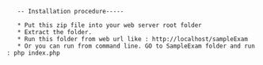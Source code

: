        -- Installation procedure-----
	   
	   * Put this zip file into your web server root folder
	   * Extract the folder.
	   * Run this folder from web url like : http://localhost/sampleExam
	   * Or you can run from command line. GO to SampleExam folder and run : php index.php
